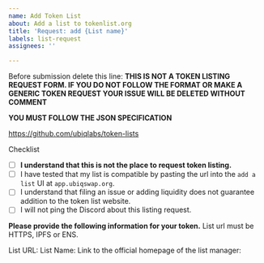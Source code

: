 ```yaml
---
name: Add Token List
about: Add a list to tokenlist.org
title: 'Request: add {List name}'
labels: list-request
assignees: ''

---
```


Before submission delete this line:
**THIS IS NOT A TOKEN LISTING REQUEST FORM. IF YOU DO NOT FOLLOW THE FORMAT OR MAKE A GENERIC TOKEN REQUEST YOUR ISSUE WILL BE DELETED WITHOUT COMMENT**

**YOU MUST FOLLOW THE JSON SPECIFICATION**

https://github.com/ubiqlabs/token-lists

Checklist
- [ ] **I understand that this is not the place to request token listing.**
- [ ] I have tested that my list is compatible by pasting the url into the `add a list` UI at `app.ubiqswap.org`.
- [ ] I understand that filing an issue or adding liquidity does not guarantee addition to the token list website.
- [ ] I will not ping the Discord about this listing request.

**Please provide the following information for your token.**
List url must be HTTPS, IPFS or ENS.

List URL: 
List Name: 
Link to the official homepage of the list manager:

